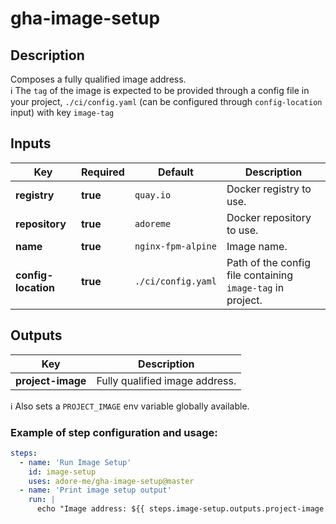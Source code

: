 # gha-image-setup

## Description
Composes a fully qualified image address.  
ℹ The `tag` of the image is expected to be provided through a config file in your project, `./ci/config.yaml` (can be configured through `config-location` input) with key `image-tag`

## Inputs 
| Key                 | Required  | Default            | Description                                                |
|---------------------|-----------|--------------------|------------------------------------------------------------|
| **registry**        | **true**  | `quay.io`          | Docker registry to use.                                    |
| **repository**      | **true**  | `adoreme`          | Docker repository to use.                                  |
| **name**            | **true**  | `nginx-fpm-alpine` | Image name.                                                |
| **config-location** | **true**  | `./ci/config.yaml` | Path of the config file containing `image-tag` in project. |

## Outputs
| Key                   | Description                                                                 |
|-----------------------|-----------------------------------------------------------------------------|
| **project-image**     | Fully qualified image address.                                              |

ℹ Also sets a `PROJECT_IMAGE` env variable globally available.

### Example of step configuration and usage:
```yaml
steps:
  - name: 'Run Image Setup'
    id: image-setup
    uses: adore-me/gha-image-setup@master
  - name: 'Print image setup output'
    run: |
      echo "Image address: ${{ steps.image-setup.outputs.project-image }}"
```
